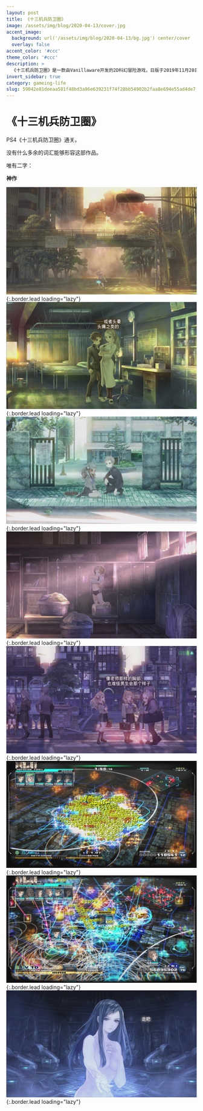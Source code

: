 ```yaml
---
layout: post
title: 《十三机兵防卫圈》
image: /assets/img/blog/2020-04-13/cover.jpg
accent_image: 
  background: url('/assets/img/blog/2020-04-13/bg.jpg') center/cover
  overlay: false
accent_color: '#ccc'
theme_color: '#ccc'
description: >
  《十三机兵防卫圈》是一款由Vanillaware开发的2D科幻冒险游戏，日版于2019年11月28日在PlayStation 4平台上发行。繁简中文版于2020年3月19日发售。通称“十三机兵”。 其获得2020年日本游戏大奖的优秀奖。
invert_sidebar: true
category: gameing-life
slug: 59042e81deeaa581f48bd3a96e639231f74f28bb54902b2faa8e694e55ad4de7
---
```


# 《十三机兵防卫圈》

PS4《十三机兵防卫圈》通关。

没有什么多余的词汇能够形容这部作品。

唯有二字：

**神作**

![](/assets/img/blog/2020-04-13/1.jpg){:.border.lead loading="lazy"}
![](/assets/img/blog/2020-04-13/2.jpg){:.border.lead loading="lazy"}
![](/assets/img/blog/2020-04-13/3.jpg){:.border.lead loading="lazy"}
![](/assets/img/blog/2020-04-13/4.jpg){:.border.lead loading="lazy"}
![](/assets/img/blog/2020-04-13/5.jpg){:.border.lead loading="lazy"}
![](/assets/img/blog/2020-04-13/6.jpg){:.border.lead loading="lazy"}
![](/assets/img/blog/2020-04-13/7.jpg){:.border.lead loading="lazy"}
![](/assets/img/blog/2020-04-13/8.jpg){:.border.lead loading="lazy"}